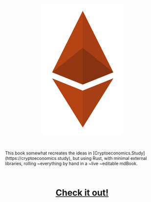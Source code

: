 <p align="center">
    <img src="/src/intro.png" alt="Rusty Ethereum">  
</p>
<br>
<p>
This book somewhat recreates the ideas in [Cryptoeconomics.Study](https://cryptoeconomics.study), but using Rust, with minimal external libraries, rolling ~everything by hand in a ~live ~editable mdBook.
</p>
<br>
<h1 align="center">
    <a href="https://burrrata.github.io/rusty_cryptoeconomics/intro.html">Check it out!</a>
</h1>
<br>
